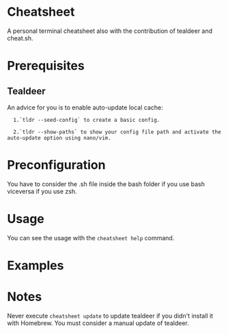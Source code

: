 # Cheatsheet
A personal terminal cheatsheet also with the contribution of tealdeer and cheat.sh.


# Prerequisites

   ## Tealdeer
   An advice for you is to enable auto-update local cache:
   
      1.`tldr --seed-config` to create a basic config.
      
      2.`tldr --show-paths` to show your config file path and activate the auto-update option using nano/vim.


# Preconfiguration
   You have to consider the .sh file inside the bash folder if you use bash viceversa if you use zsh.


# Usage  
   You can see the usage with the `cheatsheet help` command.


# Examples


# Notes 
   Never execute `cheatsheet update` to update tealdeer if you didn't install it with Homebrew. You must consider a manual update of tealdeer.
  
